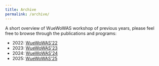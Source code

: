 ```yaml
---
title: Archive
permalink: /archive/
---
```


A short overview of WueWoWAS workshop of previous years, please feel free to browse through the publications and programs:

- 2022: [WueWoWAS'22](https://lsinfo3.github.io/WueWoWas2022/)
- 2023: [WueWoWAS'23](https://lsinfo3.github.io/WueWoWAS2023/)
- 2024: [WueWoWAS'24](https://lsinfo3.github.io/WueWoWAS2024/)
- 2025: [WueWoWAS'25](https://lsinfo3.github.io/WueWoWAS2025/)
